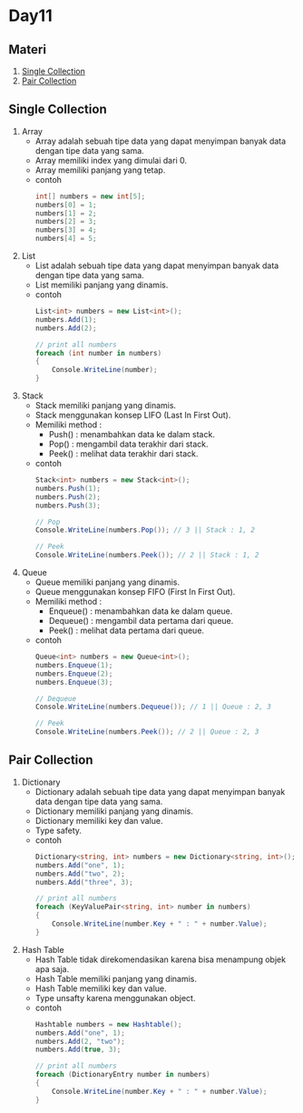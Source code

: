 # Day11

## Materi
1. [Single Collection](#Single-Collection)
1. [Pair Collection](#Pair-Collection)

## Single Collection
1. Array
    - Array adalah sebuah tipe data yang dapat menyimpan banyak data dengan tipe data yang sama.
    - Array memiliki index yang dimulai dari 0.
    - Array memiliki panjang yang tetap.
    - contoh
        ```csharp
        int[] numbers = new int[5];
        numbers[0] = 1;
        numbers[1] = 2;
        numbers[2] = 3;
        numbers[3] = 4;
        numbers[4] = 5;
        ```
1. List
    - List adalah sebuah tipe data yang dapat menyimpan banyak data dengan tipe data yang sama.
    - List memiliki panjang yang dinamis.
    - contoh
        ```csharp
        List<int> numbers = new List<int>();
        numbers.Add(1);
        numbers.Add(2);
        
        // print all numbers
        foreach (int number in numbers)
        {
            Console.WriteLine(number);
        }
        ```
1. Stack
    - Stack memiliki panjang yang dinamis.
    - Stack menggunakan konsep LIFO (Last In First Out).
    - Memiliki method :
        - Push() : menambahkan data ke dalam stack.
        - Pop() : mengambil data terakhir dari stack.
        - Peek() : melihat data terakhir dari stack.
    - contoh
        ```csharp
        Stack<int> numbers = new Stack<int>();
        numbers.Push(1);
        numbers.Push(2);
        numbers.Push(3);
        
        // Pop
        Console.WriteLine(numbers.Pop()); // 3 || Stack : 1, 2

        // Peek
        Console.WriteLine(numbers.Peek()); // 2 || Stack : 1, 2
        ```
1. Queue
    - Queue memiliki panjang yang dinamis.
    - Queue menggunakan konsep FIFO (First In First Out).
    - Memiliki method :
        - Enqueue() : menambahkan data ke dalam queue.
        - Dequeue() : mengambil data pertama dari queue.
        - Peek() : melihat data pertama dari queue.
    - contoh
        ```csharp
        Queue<int> numbers = new Queue<int>();
        numbers.Enqueue(1);
        numbers.Enqueue(2);
        numbers.Enqueue(3);

        // Dequeue
        Console.WriteLine(numbers.Dequeue()); // 1 || Queue : 2, 3

        // Peek
        Console.WriteLine(numbers.Peek()); // 2 || Queue : 2, 3
        ```

## Pair Collection
1. Dictionary
    - Dictionary adalah sebuah tipe data yang dapat menyimpan banyak data dengan tipe data yang sama.
    - Dictionary memiliki panjang yang dinamis.
    - Dictionary memiliki key dan value.
    - Type safety.
    - contoh
        ```csharp
        Dictionary<string, int> numbers = new Dictionary<string, int>();
        numbers.Add("one", 1);
        numbers.Add("two", 2);
        numbers.Add("three", 3);

        // print all numbers
        foreach (KeyValuePair<string, int> number in numbers)
        {
            Console.WriteLine(number.Key + " : " + number.Value);
        }
        ```
1. Hash Table
    - Hash Table tidak direkomendasikan karena bisa menampung objek apa saja.
    - Hash Table memiliki panjang yang dinamis.
    - Hash Table memiliki key dan value.
    - Type unsafty karena menggunakan object.
    - contoh
        ```csharp
        Hashtable numbers = new Hashtable();
        numbers.Add("one", 1);
        numbers.Add(2, "two");
        numbers.Add(true, 3);

        // print all numbers
        foreach (DictionaryEntry number in numbers)
        {
            Console.WriteLine(number.Key + " : " + number.Value);
        }
        ```